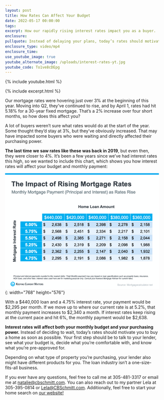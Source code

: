 ```yaml
---
layout: post
title: How Rates Can Affect Your Budget
date: 2022-05-17 00:00:00
tags:
excerpt: How our rapidly rising interest rates impact you as a buyer.
enclosure:
pullquote: Instead of delaying your plans, today’s rates should motivate you to buy now.
enclosure_type: video/mp4
enclosure_time:
use_youtube_image: true
youtube_alternate_image: /uploads/interest-rates-yt.jpg
youtube_code: To1ve8cDEpg
---
```

{% include youtube.html %}

{% include excerpt.html %}

Our mortgage rates were hovering just over 3% at the beginning of this year. Moving into Q2, they’ve continued to rise, and by April 1, rates had hit 5.18% for a 30-year fixed mortgage. That’s a 2% increase over four short months, so how does this affect you?

A lot of buyers weren’t sure what rates would do at the start of the year. Some thought they’d stay at 3%, but they’ve obviously increased. That may have impacted some buyers who were waiting and directly affected their purchasing power.

**The last time we saw rates like these was back in 2019**, but even then, they were closer to 4%. It’s been a few years since we’ve had interest rates this high, so we wanted to include this chart, which shows you how interest rates will affect your budget and monthly payment:

![](/uploads/20220420-nm-eng-1-768x576.png){: width="768" height="576"}

With a $440,000 loan and a 4.75% interest rate, your payment would be $2,295 per month. If we move up to where our current rate is at 5.2%, that monthly payment increases to $2,340 a month. If interest rates keep rising at the current pace and hit 6%, the monthly payment would be $2,638.&nbsp;

**Interest rates will affect both your monthly budget and your purchasing power.** Instead of deciding to wait, today’s rates should motivate you to buy a home as soon as possible. Your first step should be to talk to your lender, see what your budget is, decide what you’re comfortable with, and know what you’re pre-approved for.

Depending on what type of property you’re purchasing, your lender also might have different products for you. The loan industry isn’t a one-size-fits-all business.&nbsp;

If you ever have any questions, feel free to call me at 305-481-3317 or email me at [natalie@cbschmitt.com](mailto:natalie@cbschmitt.com). You can also reach out to my partner Lela at 305-395-0814 or [Lela@CBSchmitt.com](mailto:Lela@CBSchmitt.com). Additionally, feel free to start your home search on​&nbsp;[our website\!](https://www.searchfloridakeyshomes.com/)
